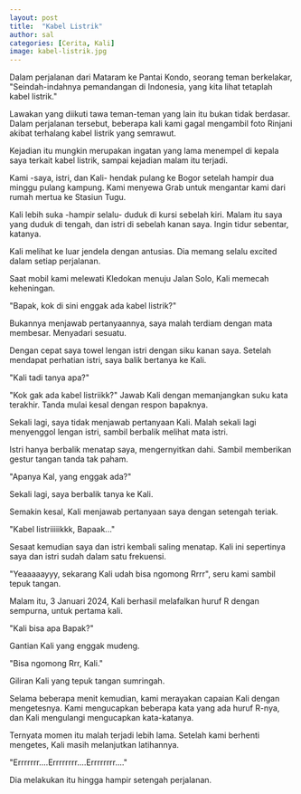 ```yaml
---
layout: post
title:  "Kabel Listrik"
author: sal
categories: [Cerita, Kali]
image: kabel-listrik.jpg
---
```

<p class="intro"><span class="dropcap">D</span>alam perjalanan dari Mataram ke Pantai Kondo, seorang teman berkelakar, "Seindah-indahnya pemandangan di Indonesia, yang kita lihat tetaplah kabel listrik."</p>

Lawakan yang diikuti tawa teman-teman yang lain itu bukan tidak berdasar. Dalam perjalanan tersebut, beberapa kali kami gagal mengambil foto Rinjani akibat terhalang kabel listrik yang semrawut.

Kejadian itu mungkin merupakan ingatan yang lama menempel di kepala saya terkait kabel listrik, sampai kejadian malam itu terjadi.

Kami -saya, istri, dan Kali- hendak pulang ke Bogor setelah hampir dua minggu pulang kampung. Kami menyewa Grab untuk mengantar kami dari rumah mertua ke Stasiun Tugu.

Kali lebih suka -hampir selalu- duduk di kursi sebelah kiri. Malam itu saya yang duduk di tengah, dan istri di sebelah kanan saya. Ingin tidur sebentar, katanya.

Kali melihat ke luar jendela dengan antusias. Dia memang selalu excited dalam setiap perjalanan.

Saat mobil kami melewati Kledokan menuju Jalan Solo, Kali memecah keheningan.

"Bapak, kok di sini enggak ada kabel listrik?"

Bukannya menjawab pertanyaannya, saya malah terdiam dengan mata membesar. Menyadari sesuatu.

Dengan cepat saya towel lengan istri dengan siku kanan saya. Setelah mendapat perhatian istri, saya balik bertanya ke Kali.

"Kali tadi tanya apa?"

"Kok gak ada kabel listriikk?" Jawab Kali dengan memanjangkan suku kata terakhir. Tanda mulai kesal dengan respon bapaknya.

Sekali lagi, saya tidak menjawab pertanyaan Kali. Malah sekali lagi menyenggol lengan istri, sambil berbalik melihat mata istri.

Istri hanya berbalik menatap saya, mengernyitkan dahi. Sambil memberikan gestur tangan tanda tak paham.

"Apanya Kal, yang enggak ada?"

Sekali lagi, saya berbalik tanya ke Kali.

Semakin kesal, Kali menjawab pertanyaan saya dengan setengah teriak.

"Kabel listriiiiikkk, Bapaak..."

Sesaat kemudian saya dan istri kembali saling menatap. Kali ini sepertinya saya dan istri sudah dalam satu frekuensi.

"Yeaaaaayyy, sekarang Kali udah bisa ngomong Rrrr", seru kami sambil tepuk tangan.

Malam itu, 3 Januari 2024, Kali berhasil melafalkan huruf R dengan sempurna, untuk pertama kali.

"Kali bisa apa Bapak?"

Gantian Kali yang enggak mudeng.

"Bisa ngomong Rrr, Kali."

Giliran Kali yang tepuk tangan sumringah.

Selama beberapa menit kemudian, kami merayakan capaian Kali dengan mengetesnya. Kami mengucapkan beberapa kata yang ada huruf R-nya, dan Kali mengulangi mengucapkan kata-katanya.

Ternyata momen itu malah terjadi lebih lama. Setelah kami berhenti mengetes, Kali masih melanjutkan latihannya.

"Errrrrrr....Errrrrrrr....Errrrrrrr...."

Dia melakukan itu hingga hampir setengah perjalanan.
